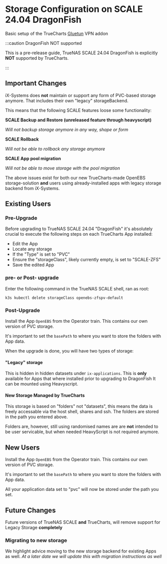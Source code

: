 # Storage Configuration on SCALE 24.04 DragonFish

Basic setup of the TrueCharts [Gluetun](https://github.com/qdm12/gluetun/) VPN addon

:::caution DragonFish NOT supported

This is a pre-release guide, TrueNAS SCALE 24.04 DragonFish is explicitly **NOT** supported by TrueCharts.

:::

## Important Changes

iX-Systems does **not** maintain or support any form of PVC-based storage anymore.
That includes their own "legacy" storageBackend.

This means that the following SCALE features loose some functionality:

**SCALE Backup and Restore (unreleased feature through heavyscript)**

*Will not backup storage anymore in any way, shape or form*


**SCALE Rollback**

*Will not be able to rollback any storage anymore*


**SCALE App pool migration**

*Will not be able to move storage with the pool migration*


The above issues exist for both our new TrueCharts-made OpenEBS storage-solution **and** users using already-installed apps with legacy storage backend from iX-Systems.


## Existing Users

### Pre-Upgrade

Before upgrading to TrueNAS SCALE 24.04 "DragonFish" it's absolutely crucial to execute the following steps on each TrueCharts App installed:

- Edit the App
- Locate any storage
- If the "Type" is set to "PVC"
- Ensure the "storageClass", likely currently empty, is set to "SCALE-ZFS"
- Save the edited App

### pre- or Post- upgrade

Enter the following command in the TrueNAS SCALE shell, ran as root:

`k3s kubectl delete storageClass openebs-zfspv-default`

### Post-Upgrade

Install the App `OpenEBS` from the Operator train.
This contains our own version of PVC storage.

It's important to set the `basePath` to where you want to store the folders with App data.

When the upgrade is done, you will have two types of storage:

#### "Legacy" storage

This is hidden in hidden datasets under `ix-applications`.
This is **only** available for Apps that where installed prior to upgrading to DragonFish
It can be mounted using Heavyscript.

#### New Storage Managed by TrueCharts

This storage is based on "folders" not "datasets", this means the data is freely accessable via the host shell, shares and ssh.
The folders are stored in the path you entered above.

Folders are, however, still using randomised names are are **not** intended to be user servicable, but when needed HeavyScript is not required anymore.


## New Users

Install the App `OpenEBS` from the Operator train.
This contains our own version of PVC storage.

It's important to set the `basePath` to where you want to store the folders with App data.

All your application data set to "pvc" will now be stored under the path you set.


## Future Changes

Future versions of TrueNAS SCALE **and** TrueCharts, will remove support for Legacy Storage **completely**

### Migrating to new storage

We highlight advice moving to the new storage backend for existing Apps as well.
*At a later date we will update this with migration instructions as well*
